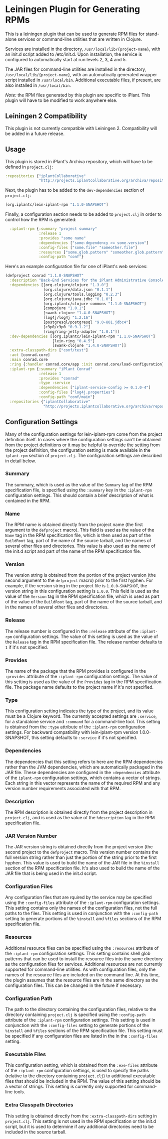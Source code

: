 # Leiningen Plugin for Generating RPMs

This is a leiningen plugin that can be used to generate RPM files for
stand-alone services or command-line utilities that are written in Clojure.

Services are installed in the directory, `/usr/local/lib/{project-name}`, with
an init.d script added to /etc/init.d.  Upon installation, the service is
configured to automatically start at run levels 2, 3, 4 and 5.

The JAR files for command-line utilities are installed in the directory,
`/usr/local/lib/{project-name}`, with an automatically generated wrapper
script installed in `/usr/local/bin`.  Additional executable files, if
present, are also installed in `/usr/local/bin`.

*Note:* the RPM files generated by this plugin are specific to iPlant.  This
plugin will have to be modified to work anywhere else.

## Leiningen 2 Compatibility

This plugin is not currently compatible with Leiningen 2.  Compatibility will
be added in a future release.

## Usage

This plugin is stored in iPlant's Archiva repository, which will have to be
defined in `project.clj`:

```clojure
:repositories {"iplantCollaborative"
               "http://projects.iplantcollaborative.org/archiva/repository/internal/"}
```

Next, the plugin has to be added to the `dev-dependencies` section of
`project.clj`:

```clojure
[org.iplantc/lein-iplant-rpm "1.1.0-SNAPSHOT"]
```

Finally, a configuration section needs to be added to `project.clj` in order
to control how the RPM is generated:

```clojure
  :iplant-rpm {:summary "project summary"
               :release 1
               :provides "some name"
               :dependencies ["some-dependency >= some.version"]
               :config-files ["some.file" "someother.file"]
               :resources ["some.glob.pattern" "someother.glob.pattern"]
               :config-path "conf"}
```

Here's an example configuration file for one of iPlant's web services:

```clojure
(defproject conrad "1.1.0-SNAPSHOT"
  :description "Back-End Services for the iPlant Administrative Console"
  :dependencies [[org.clojure/clojure "1.3.0"]
                 [org.clojure/data.json "0.1.1"]
                 [org.clojure/tools.logging "0.2.3"]
                 [org.clojure/java.jdbc "0.1.0"]
                 [org.iplantc/clojure-commons "1.1.0-SNAPSHOT"]
                 [compojure "1.0.1"]
                 [swank-clojure "1.4.0-SNAPSHOT"]
                 [log4j/log4j "1.2.16"]
                 [postgresql/postgresql "9.0-801.jdbc4"]
                 [c3p0/c3p0 "0.9.1.2"]
                 [ring/ring-jetty-adapter "1.0.1"]]
  :dev-dependencies [[org.iplantc/lein-iplant-rpm "1.1.0-SNAPSHOT"]
                     [lein-ring "0.4.5"]
                     [swank-clojure "1.4.0-SNAPSHOT"]]
  :extra-classpath-dirs ["conf/test"]
  :aot [conrad.core]
  :main conrad.core
  :ring {:handler conrad.core/app :init conrad.core/load-configuration}
  :iplant-rpm {:summary "iPlant Conrad"
               :release 1
               :provides "conrad"
               :type :service
               :dependencies ["iplant-service-config >= 0.1.0-4"]
               :config-files ["log4j.properties"]
               :config-path "conf/main"}
  :repositories {"iplantCollaborative"
                 "http://projects.iplantcollaborative.org/archiva/repository/internal/"})
```

## Configuration Settings

Many of the configuration settings for lein-iplant-rpm come from the project
definition itself.  In cases where the configuration settings can't be
obtained from the project definitions or it may be helpful to override the
setting from the project definition, the configuration setting is made
available in the `iplant-rpm` section of `project.clj`.  The configuration
settings are described in detail below.

### Summary

The summary, which is used as the value of the `Summary` tag of the RPM
specification file, is specified using the `:summary` key in the `:iplant-rpm`
configuration settings.  This should contain a brief description of what is
contained in the RPM.

### Name

The RPM name is obtained directly from the project name (the first argument to
the `defproject` macro).  This field is used as the value of the `Name` tag in
the RPM specification file, which is then used as part of the `BuildRoot` tag,
part of the name of the source tarball, and the names of several other files
and directories.  This value is also used as the name of the init.d script and
part of the name of the RPM specification file.

### Version

The version string is obtained from the portion of the project version (the
second argument to the `defproject` macro) prior to the first hyphen.  For
example, if the version string in the project file is `1.0.0-SNAPSHOT`, the
version string in this configuration setting is `1.0.0`.  This field is used
as the value of the `Version` tag in the RPM specification file, which is used
as part of the value of the `BuildRoot` tag, part of the name of the source
tarball, and in the names of several other files and directories.

### Release

The release number is configured in the `:release` attribute of the
`:iplant-rpm` configuration settings.  The value of this setting is used as
the value of the `Release` tag in the RPM specification file.  The release
number defaults to `1` if it's not specified.

### Provides

The name of the package that the RPM provides is configured in the `:provides`
attribute of the `:iplant-rpm` configuration settings.  The value of this
setting is used as the value of the `Provides` tag in the RPM specification
file.  The package name defaults to the project name if it's not specified.

### Type

This configuration setting indicates the type of the project, and its value
must be a Clojure keyword.  The currently accepted settings are `:service`,
for a standalone service and `:command` for a command-line tool.  This setting
is obtained from the `:type` attribute of the `:iplant-rpm` configuration
settings.  For backward compatibility with lein-iplant-rpm version
1.0.0-SNAPSHOT, this setting defaults to `:service` if it's not specified.

### Dependencies

The dependencies that this setting refers to here are the RPM dependencies
rather than the JVM dependencies, which are automatically packaged in the JAR
file.  These dependencies are configured in the `:dependencies` attribute of
the `iplant-rpm` configuration settings, which contains a vector of strings.
Each string in this vector represents the name of the required RPM and any
version number requirements associated with that RPM.

### Description

The RPM description is obtained directly from the project description in
`project.clj`, and is used as the value of the `%description` tag in the RPM
specification file.

### JAR Version Number

The JAR version string is obtained directly from the project version (the
second project to the `defproject` macro.  This version number contains the
full version string rather than just the portion of the string prior to the
first hyphen.  This value is used to build the name of the JAR file in the
`%install` section of the RPM specification file.  It's also used to build the
name of the JAR file that is being used in the init.d script.

### Configuration Files

Any configuration files that are rquired by the service may be specified using
the `:config-files` attribute of the `:iplant-rpm` configuration settings.
This setting contains only the names of the configuration files, not the full
paths to the files.  This setting is used in conjunction with the
`:config-path` setting to generate portions of the `%install` and `%files`
sections of the RPM specification file.

### Resources

Additional resource files can be specified using the `:resources` attribute of
the `:iplant-rpm` configuration settings.  This setting contains shell glob
patterns that can be used to install the resource files into the same
directory as the configuration files for services.  Additional resources are
not currently supported for command-line utilities.  As with configuration
files, only the names of the resource files are included on the command line.
At this time, the plugin assumes that the resource files are in the same
directory as the configuration files.  This can be changed in the future if
necessary.

### Configuration Path

The path to the directory containing the configuration files, relative to the
directory containing `project.clj` is specified using the `:config-path`
attribute of the `:iplant-rpm` configuration settings.  This setting is used
in conjunction with the `:config-files` setting to generate portions of the
`%install` and `%files` sections of the RPM specification file.  This setting
must be specified if any configuration files are listed in the in the
`:config-files` setting.

### Executable Files

This configuration setting, which is obtained from the `:exe-files` attribute
of the `:iplant-rpm` configuration settings, is used to specify the paths
(relative to the directory containing `project.clj`) to additional executable
files that should be included in the RPM.  The value of this setting should be
a vector of strings.  This setting is currently only supported for
command-line tools.

### Extra Classpath Directories

This setting is obtained directly from the `:extra-classpath-dirs` setting in
`project.clj`.  This setting is not used in the RPM specification or the
init.d script, but it is used to determine if any additional directories need
to be included in the source tarball.
